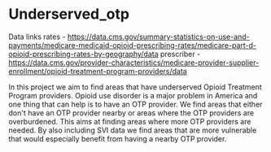 # Underserved_otp

Data links
rates - https://data.cms.gov/summary-statistics-on-use-and-payments/medicare-medicaid-opioid-prescribing-rates/medicare-part-d-opioid-prescribing-rates-by-geography/data
prescriber  - https://data.cms.gov/provider-characteristics/medicare-provider-supplier-enrollment/opioid-treatment-program-providers/data

In this project we aim to find areas that have underserved Opioid Treatment Program providers. Opioid use disorder is a major problem in America and one thing that can help is to have an OTP provider. 
We find areas that either don't have an OTP provider nearby or areas where the OTP providers are overburdened. 
This aims at finding areas where more OTP providers are needed. By also including SVI data we find areas that are more vulnerable that would especially benefit from having a nearby OTP provider.